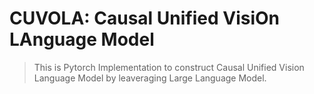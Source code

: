 # CUVOLA: Causal Unified VisiOn LAnguage Model

> This is Pytorch Implementation to construct Causal Unified Vision Language Model by leaveraging Large Language Model.